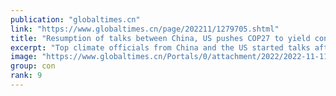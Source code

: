 ```yaml
---
publication: "globaltimes.cn"
link: "https://www.globaltimes.cn/page/202211/1279705.shtml"
title: "Resumption of talks between China, US pushes COP27 to yield concrete results"
excerpt: "Top climate officials from China and the US started talks after the leaders of both countries endorsed the resumption of communications on climate change, which scientists believe is expected to push "
image: "https://www.globaltimes.cn/Portals/0/attachment/2022/2022-11-11/fec4f3f9-33ca-45d1-a8ad-23ab238090e2_s.jpeg"
group: con
rank: 9
---
```

